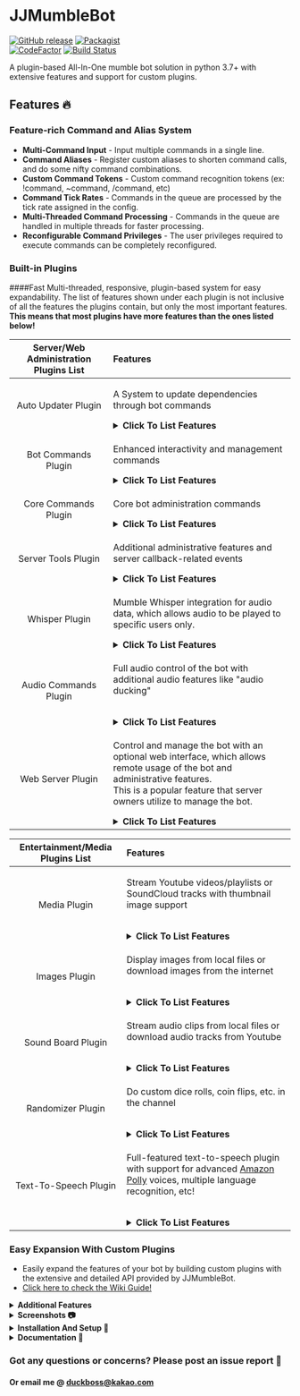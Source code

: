 # JJMumbleBot
[![GitHub release](https://img.shields.io/github/release/DuckBoss/JJMumbleBot.svg)](https://github.com/DuckBoss/JJMumbleBot/releases/latest)
[![Packagist](https://img.shields.io/badge/License-GPL-blue.svg)](https://github.com/DuckBoss/JJMumbleBot/blob/master/LICENSE)
<br>
[![CodeFactor](https://www.codefactor.io/repository/github/duckboss/jjmumblebot/badge)](https://www.codefactor.io/repository/github/duckboss/jjmumblebot)
[![Build Status](https://travis-ci.com/DuckBoss/JJMumbleBot.svg?branch=master)](https://travis-ci.com/DuckBoss/JJMumbleBot)

A plugin-based All-In-One mumble bot solution in python 3.7+ with extensive features and support for custom plugins.



  ## Features  🔥


  ### Feature-rich Command and Alias System
  - <b>Multi-Command Input</b> - Input multiple commands in a single line.
  - <b>Command Aliases</b> - Register custom aliases to shorten command calls, and do some nifty command combinations.
  - <b>Custom Command Tokens</b> - Custom command recognition tokens (ex: !command, ~command, /command, etc)
  - <b>Command Tick Rates</b> - Commands in the queue are processed by the tick rate assigned in the config.
  - <b>Multi-Threaded Command Processing</b> - Commands in the queue are handled in multiple threads for faster processing.
  - <b>Reconfigurable Command Privileges</b> - The user privileges required to execute commands can be completely reconfigured.

  ### Built-in Plugins
  ####Fast Multi-threaded, responsive, plugin-based system for easy expandability.
  The list of features shown under each plugin is not inclusive of all the features the plugins contain,
  but only the most important features.<br/>
  **This means that most plugins have more features than the ones listed below!**
  
  | Server/Web Administration Plugins List | Features |
  | :---: | :--- |
  | Auto Updater Plugin | <p>A System to update dependencies through bot commands</p><details><summary><strong>Click To List Features</strong></summary><ul><li>Check For Dependency Updates</li><li>Update Dependencies Directly Through The Bot</li></ul></details> |
  | Bot Commands Plugin | <p>Enhanced interactivity and management commands</p><details><summary><strong>Click To List Features</strong></summary><ul><li><b>User Administration:</b> Kick/User/Ban/Move/Mute/Deafen Commands</li><li><b>Channel Administration:</b> Create/Remove/Rename Temporary and Permanent Channels</li><li><b>User Privileges:</b> Set User Privileges, Blacklist/Whitelist Users</li></ul></details>|
  | Core Commands Plugin | <p>Core bot administration commands</p><details><summary><strong>Click To List Features</strong></summary><ul><li><b>Plugin Administration:</b>Start/Stop/Restart Plugins At Runtime</li><li><b>Bot Information:</b> Set Mumble Comment, Display Version/Uptime/About</li><li><b>Alias System</b>: Add/Update/Import Aliases For Commands At Runtime</li><li><b>Command Permission System</b>: Add/Update/Import Permissions For Commands At Runtime</li><li><b>Command History</b>: Display Recently Used Commands</li></ul></details> | 
  | Server Tools Plugin | <p>Additional administrative features and server callback-related events</p><details><summary><strong>Click To List Features</strong></summary><ul><li>Display A Link To The JJMumbleBot Wiki</li><li><b>User Connection Sounds:</b> Play Audio Clip When Users Join</li></ul></details> |
  | Whisper Plugin | <p>Mumble Whisper integration for audio data, which allows audio to be played to specific users only.</p><details><summary><strong>Click To List Features</strong></summary><ul><li><b>User Whisper Support:</b> Set Mumble's whisper to single/multiple users.</li><li><b>Channel Whisper Support:</b> Set Mumble's whisper to channels.</li></ul></details> |
  | Audio Commands Plugin | <p>Full audio control of the bot with additional audio features like "audio ducking"</p><br/><details><summary><strong>Click To List Features</strong></summary><ul><li>Queue Audio/Video Clips</li><li>Audio Controls - Pause/Resume/Shuffle/Skip/Loop/Seek/Stop</li><li>Audio Ducking Integration (Method of lowering currently playing audio when users are speaking)</li></ul></details> |
  | Web Server Plugin | <p>Control and manage the bot with an optional web interface, which allows remote usage of the bot and administrative features.<br/>This is a popular feature that server owners utilize to manage the bot.</p><details><summary><strong>Click To List Features</strong></summary><ul><li><b>Web Interface Security:</b> HTTPS/SSL Support</li><li><b>Web Server Commands</b>: Start/Stop The Web Server Through Commands</li><li>Optional Automatic Certificate Generation</li></ul></details> |
  
  | Entertainment/Media Plugins List | Features |
  | :---: | :--- |
  | Media Plugin  | <p>Stream Youtube videos/playlists or SoundCloud tracks with thumbnail image support</p><br/><details><summary><strong>Click To List Features</strong></summary><ul><li>Youtube Playlist Support</li><li>Video Thumbnails</li><li>Audio Queue System</li><li>Direct Youtube/SoundCloud Link Support</li><li>Search/Browse Youtube Support</li><li>Mumble Whisper Integration</li></ul></details>  |
  | Images Plugin  | <p>Display images from local files or download images from the internet</p></br><details><summary><strong>Click To List Features</strong></summary><ul><li>Local Images Support</li><li>Direct URL Images Support</li><li>Audio Queue System</li><li>Direct Youtube/SoundCloud Link Support</li><li>Search/Browse Youtube Support</li><li>Mumble Whisper Integration</li></ul></details>  |
  | Sound Board Plugin | <p>Stream audio clips from local files or download audio tracks from Youtube</p><br/><details><summary><strong>Click To List Features</strong></summary><ul><li>Local Audio Clips Support</li><li>Download And Play Audio Clips From Youtube</li><li>Mumble Whisper Integration</li><li>Play Random Audio Clips From Library</li><li>Supports Popular File Types</li></ul></details> |
  | Randomizer Plugin | <p>Do custom dice rolls, coin flips, etc. in the channel</p></br><details><summary><strong>Click To List Features</strong></summary><ul><li>Custom Dice Rolls</li><li>Coin Flips</li><li>Standard Dice Rolls (d6, d12, d100, etc.)</li></ul></details> |
  | Text-To-Speech Plugin | <p>Full-featured text-to-speech plugin with support for advanced <a href="https://docs.aws.amazon.com/polly/latest/dg/voicelist.html">Amazon Polly</a> voices, multiple language recognition, etc!</p></br><details><summary><strong>Click To List Features</strong></summary><ul><li>Choose voices from a list of over 50 voices by Amazon Polly</li><li>Choose a default TTS voice</li><li>Set maximum character limits for TTS</li><li>Stream or Download TTS voice clips</li></ul></summary> |

  ### Easy Expansion With Custom Plugins
  - Easily expand the features of your bot by building custom plugins with the extensive and detailed API provided by JJMumbleBot.  
  - <a href="https://duckboss.github.io/JJMumbleBot/wiki/general/plugins.html">Click here to check the Wiki Guide!</a></b>

<details>
  <summary><strong>Additional Features</strong></summary>
  <ul>

  ### Custom GUI System  
  - <b>Pseudo-GUI System [PGUI]</b> - A pseudo graphical user interface built with html tags.<br/>
  -  <a href="">Pseudo-GUI API</a>
      
  </ul>
</details>

<details>
  <summary><strong>Screenshots 📷</strong></summary>
  <ul>

  ## Screenshots 📷
  
  <h3> Audio Interface System (youtube plugin, sound board plugin, etc) </h3>
  <img width=700 style="border-radius:3%" src="https://user-images.githubusercontent.com/20238115/88094381-75fcf600-cb61-11ea-8113-495db67a415d.png" alt="Channel Chat Image"/>
  
  <h3> Web Interface - Commands Page </h3>
  <img width=700 style="border-radius:3%" src="https://user-images.githubusercontent.com/20238115/106856286-3bd1ec80-668c-11eb-88dd-290e7e1dc027.png" alt="Commands Tab Image"/>
  
  <h3> Web Interface - Audio Page </h3>
  <img width=700 style="border-radius:3%" src="https://user-images.githubusercontent.com/20238115/106061227-1f014c00-60c3-11eb-9540-dd8a9222438d.png" alt="Audio Tab Image"/>
  
  <h3> Web Interface - Debug Page </h3>
  <img width=700 style="border-radius:3%" src="https://user-images.githubusercontent.com/20238115/106063400-1e1de980-60c6-11eb-8ab0-c52b1f097186.png" alt="Debug Tab Image"/>
  </ul>
</details>

<details>
  <summary><strong>Installation And Setup 🏃</strong></summary>
  <ul>

  ### Installation And Setup 🏃
  Please refer to the <b><a href="https://duckboss.github.io/JJMumbleBot/wiki/requirements.html">Requirements Wiki Page</a></b> for a full list of requirements, and instructions for installation.
  Additionally, the <b><a href="https://duckboss.github.io/JJMumbleBot/wiki/quick_start.html">Quick Start Guide</a></b> is also helpful for setting up the bot.

  ### Docker Setup 🏃
  Please check the <b><a href="https://duckboss.github.io/JJMumbleBot/wiki/general/docker.html">Docker Setup Wiki Page</a></b> for more information.
  </ul>
</details>

<details>
  <summary><strong>Documentation 📝</strong></summary>
  
  <ul>

  ### Documentation 📝
  <b><a href="https://duckboss.github.io/JJMumbleBot/wiki/new/whats_new.html">JJMumbleBot Documentation Wiki</a></b> <br>
  <b><a href="https://duckboss.github.io/JJMumbleBot/wiki/faq.html">F.A.Q - Solve common issues easily</a></b> <br>
  <b><a href="https://duckboss.github.io/JJMumbleBot/wiki/requirements.html">Requirements and Dependencies</a></b> <br>
  <b><a href="https://duckboss.github.io/JJMumbleBot/wiki/quick_start.html">Quick Start Guide</a></b> <br>
  </ul>

</details>

### Got any questions or concerns? Please post an issue report 👋
#### Or email me @ <a href="mailto:duckboss@kakao.com">duckboss@kakao.com</a>
